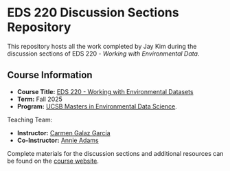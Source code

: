 # EDS 220 Discussion Sections Repository

This repository hosts all the work completed by Jay Kim during the discussion sections of EDS 220 - *Working with Environmental Data*.

## Course Information

- **Course Title:** [EDS 220 - Working with Environmental Datasets](https://bren.ucsb.edu/courses/eds-220)
- **Term:** Fall 2025
- **Program:** [UCSB Masters in Environmental Data Science](https://bren.ucsb.edu/masters-programs/master-environmental-data-science).

Teaching Team:

- **Instructor:** [Carmen Galaz García](https://github.com/carmengg)
- **Co-Instructor:** [Annie Adams](https://github.com/annieradams) 

Complete materials for the discussion sections and additional resources can be found on the [course website](https://meds-eds-220.github.io/MEDS-eds-220-course/discussion-sections/discussion-sections-listing.html).
